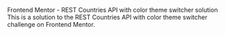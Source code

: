 Frontend Mentor - REST Countries API with color theme switcher solution
This is a solution to the REST Countries API with color theme switcher challenge on Frontend Mentor.
